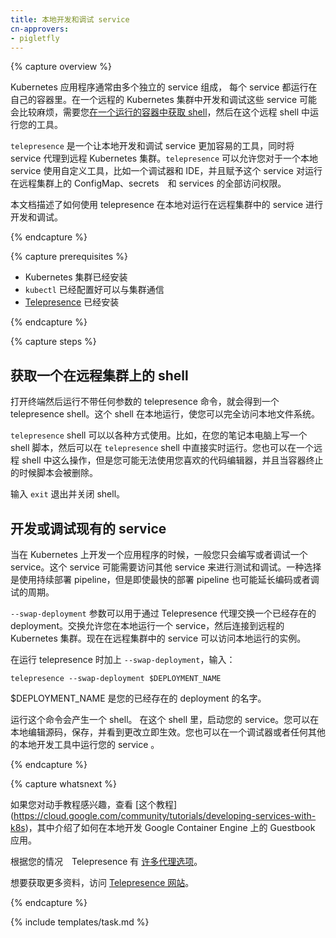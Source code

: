 ```yaml
---
title: 本地开发和调试 service
cn-approvers:
- pigletfly
---
```


{% capture overview %}

Kubernetes 应用程序通常由多个独立的 service 组成， 每个 service 都运行在自己的容器里。在一个远程的 Kubernetes 集群中开发和调试这些 service 可能会比较麻烦，需要您[在一个运行的容器中获取 shell](https://kubernetes.io/docs/tasks/debug-application-cluster/get-shell-running-container/)，然后在这个远程 shell 中运行您的工具。



`telepresence` 是一个让本地开发和调试 service 更加容易的工具，同时将 service 代理到远程 Kubernetes 集群。`telepresence` 可以允许您对于一个本地 service 使用自定义工具，比如一个调试器和 IDE，并且赋予这个 service 对运行在远程集群上的 ConfigMap、secrets　和 services 的全部访问权限。

本文档描述了如何使用 telepresence 在本地对运行在远程集群中的 service 进行开发和调试。

{% endcapture %}

{% capture prerequisites %}


* Kubernetes 集群已经安装
* `kubectl` 已经配置好可以与集群通信
* [Telepresence](https://www.telepresence.io/reference/install)  已经安装

{% endcapture %}

{% capture steps %}



## 获取一个在远程集群上的 shell

打开终端然后运行不带任何参数的 telepresence 命令，就会得到一个 telepresence shell。这个 shell 在本地运行，使您可以完全访问本地文件系统。

`telepresence` shell 可以以各种方式使用。比如，在您的笔记本电脑上写一个 shell 脚本，然后可以在 `telepresence` shell 中直接实时运行。您也可以在一个远程 shell 中这么操作，但是您可能无法使用您喜欢的代码编辑器，并且当容器终止的时候脚本会被删除。

输入 `exit` 退出并关闭 shell。



## 开发或调试现有的 service

当在 Kubernetes 上开发一个应用程序的时候，一般您只会编写或者调试一个 service。这个 service 可能需要访问其他 service 来进行测试和调试。一种选择是使用持续部署 pipeline，但是即使最快的部署 pipeline 也可能延长编码或者调试的周期。

`--swap-deployment` 参数可以用于通过 Telepresence 代理交换一个已经存在的 deployment。交换允许您在本地运行一个 service，然后连接到远程的 Kubernetes 集群。现在在远程集群中的 service 可以访问本地运行的实例。

在运行 telepresence 时加上 `--swap-deployment`，输入：

`telepresence --swap-deployment $DEPLOYMENT_NAME`

$DEPLOYMENT_NAME 是您的已经存在的 deployment 的名字。

运行这个命令会产生一个 shell。 在这个 shell 里，启动您的 service。您可以在本地编辑源码，保存，并看到更改立即生效。您也可以在一个调试器或者任何其他的本地开发工具中运行您的 service 。


{% endcapture %}

{% capture whatsnext %}


如果您对动手教程感兴趣，查看 [这个教程] (https://cloud.google.com/community/tutorials/developing-services-with-k8s)，其中介绍了如何在本地开发 Google Container Engine 上的 Guestbook 应用。

根据您的情况　Telepresence 有 [许多代理选项](https://www.telepresence.io/reference/methods)。

想要获取更多资料，访问 [Telepresence 网站](https://www.telepresence.io)。


{% endcapture %}

{% include templates/task.md %}
